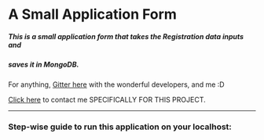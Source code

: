 # A Small Application Form

##### This is a small application form that takes the Registration data inputs and 
##### saves it in MongoDB.


For anything, [Gitter here](https://gitter.im/SERlyInterns/web-dev-application-form?utm_source=share-link&utm_medium=link&utm_campaign=share-link) with the wonderful developers, and me :D

[Click here](https://gitter.im/SERlyInterns/web-dev-application-form?utm_source=share-link&utm_medium=link&utm_campaign=share-link) to contact me SPECIFICALLY FOR THIS PROJECT.

***

### Step-wise guide to run this application on your localhost:

